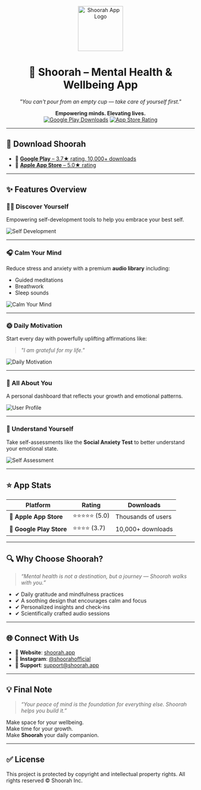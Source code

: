 <p align="center">
  <img src="https://is1-ssl.mzstatic.com/image/thumb/Purple211/v4/e0/38/ef/e038efb8-7c20-c804-ce7f-909f0cf3eb33/AppIcon-0-0-1x_U007emarketing-0-7-0-85-220.png/230x0w.webp" width="120" alt="Shoorah App Logo" />
</p>

<h1 align="center">🌿 Shoorah – Mental Health & Wellbeing App</h1>

<p align="center"><em>"You can't pour from an empty cup — take care of yourself first."</em></p>

<p align="center">
  <strong>Empowering minds. Elevating lives.</strong><br/>
  <a href="https://play.google.com/store/apps/details?id=com.shoorah&hl=en_IN&pli=1"><img src="https://img.shields.io/badge/Google%20Play-10K%2B%20Downloads-green?style=flat&logo=google-play" alt="Google Play Downloads"></a>
  <a href="https://apps.apple.com/in/app/shoorah-mental-health/id1669683359"><img src="https://img.shields.io/badge/App%20Store-5★%20Rated-blue?style=flat&logo=apple" alt="App Store Rating"></a>
</p>

---

## 📱 Download Shoorah

- 🔗 [**Google Play** – 3.7★ rating, 10,000+ downloads](https://play.google.com/store/apps/details?id=com.shoorah&hl=en_IN&pli=1)  
- 🔗 [**Apple App Store** – 5.0★ rating](https://apps.apple.com/in/app/shoorah-mental-health/id1669683359)

---

## ✨ Features Overview

### 🧘‍♀️ Discover Yourself
Empowering self-development tools to help you embrace your best self.

![Self Development](https://play-lh.googleusercontent.com/Xihavky1P8DZoF54zuKrRl-B5Ow3h8xPfoRxa_jKzlQaqzJxgA5T6PFO1p6B8MX2_IQ=w526-h296-rw)

---

### 🎧 Calm Your Mind
Reduce stress and anxiety with a premium **audio library** including:
- Guided meditations
- Breathwork
- Sleep sounds

![Calm Your Mind](https://play-lh.googleusercontent.com/yPO8A3VAp2cH1fg5YShJ3Oblwdrsl4TGj8t9hsqlmPzsyWRQ7U2mxkEP_3701nOD-ts=w526-h296-rw)

---

### 🌞 Daily Motivation
Start every day with powerfully uplifting affirmations like:

> *"I am grateful for my life."*

![Daily Motivation](https://play-lh.googleusercontent.com/gPKaGXu-3sul5rTC8CzXB0yooX7CAfBPO4FE-7L9cW7zOcuWLr0MDiOBE2-JrFbW6ew=w526-h296-rw)

---

### 👤 All About You
A personal dashboard that reflects your growth and emotional patterns.

![User Profile](https://play-lh.googleusercontent.com/gPKaGXu-3sul5rTC8CzXB0yooX7CAfBPO4FE-7L9cW7zOcuWLr0MDiOBE2-JrFbW6ew=w526-h296-rw)

---

### 🧠 Understand Yourself
Take self-assessments like the **Social Anxiety Test** to better understand your emotional state.

![Self Assessment](https://play-lh.googleusercontent.com/AogXfOR_ALKnNmFqF8ShibAzbROo2JL7dkrzKE04MW7svlamLkrpNvfP-5947cPEFuA1=w526-h296-rw)

---

## ⭐ App Stats

| Platform       | Rating      | Downloads       |
|----------------|-------------|------------------|
| 📱 **Apple App Store** | ⭐️⭐️⭐️⭐️⭐️ (5.0) | Thousands of users |
| 📱 **Google Play Store** | ⭐️⭐️⭐️⭐️ (3.7) | 10,000+ downloads |

---

## 🔍 Why Choose Shoorah?

> *“Mental health is not a destination, but a journey — Shoorah walks with you.”*

- ✔ Daily gratitude and mindfulness practices
- ✔ A soothing design that encourages calm and focus
- ✔ Personalized insights and check-ins
- ✔ Scientifically crafted audio sessions

---

## 🌐 Connect With Us

- 🔗 **Website**: [shoorah.app](https://www.shoorah.app)
- 📱 **Instagram**: [@shoorahofficial](https://instagram.com/shoorahofficial)
- 📧 **Support**: support@shoorah.app

---

## 💡 Final Note

> *“Your peace of mind is the foundation for everything else. Shoorah helps you build it.”*

Make space for your wellbeing.  
Make time for your growth.  
Make **Shoorah** your daily companion.

---

## ✅ License

This project is protected by copyright and intellectual property rights. All rights reserved © Shoorah Inc.

